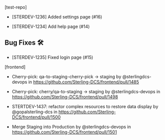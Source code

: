 
[test-repo]

* [STERDEV-1236] Added settings page (#16)

* [STERDEV-1234] Add help page (#14)



## Bug Fixes 🛠

* [STERDEV-1235] Fixed login page (#15)

[frontend]

* Cherry-pick: qa-to-staging-cherry-pick → staging by @sterlingdcs-devops in https://github.com/Sterling-DCS/frontend/pull/1485

* Cherry-pick: cherry/qa-to-staging → staging by @sterlingdcs-devops in https://github.com/Sterling-DCS/frontend/pull/1498

* STERTDEV-1437: refactor complex resources to restore data display by @gopalsterling-dcs in https://github.com/Sterling-DCS/frontend/pull/1500

* Merge Staging into Production by @sterlingdcs-devops in https://github.com/Sterling-DCS/frontend/pull/1501
